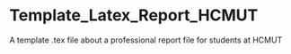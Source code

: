 # Template_Latex_Report_HCMUT
A template .tex file about a professional report file for students at HCMUT
